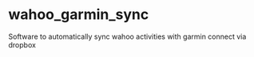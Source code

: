# wahoo_garmin_sync
Software to automatically sync wahoo activities with garmin connect via dropbox
